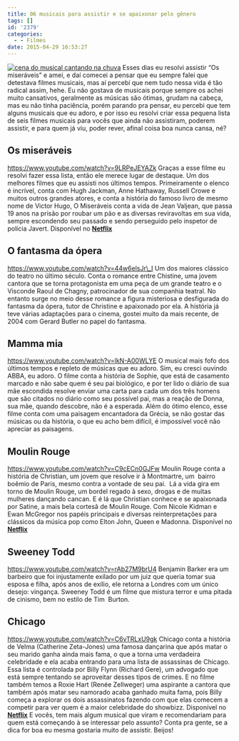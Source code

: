 ```yaml
---
title: 06 musicais para assistir e se apaixonar pelo gênero
tags: []
id: '2379'
categories:
  - - Filmes
date: 2015-04-29 16:53:27
---
```


[![cena do musical cantando na chuva](http://natalia.blog.br/wp-content/uploads/2015/04/17830_zoom.jpg)](http://natalia.blog.br/wp-content/uploads/2015/04/17830_zoom.jpg) Esses dias eu resolvi assistir “Os miseráveis” e amei, e daí comecei a pensar que eu sempre falei que detestava filmes musicais, mas aí percebí que nem tudo nessa vida é tão radical assim, hehe. Eu não gostava de musicais porque sempre os achei muito cansativos, geralmente as músicas são ótimas, grudam na cabeça, mas eu não tinha paciência, porém parando pra pensar, eu percebi que tem alguns musicais que eu adoro, e por isso eu resolvi criar essa pequena lista de seis filmes musicais para vocês que ainda não assistiram, poderem assistir, e para quem já viu, poder rever, afinal coisa boa nunca cansa, né?

## Os miseráveis

https://www.youtube.com/watch?v=9LRPeJEYAZk Graças a esse filme eu resolvi fazer essa lista, então ele merece lugar de destaque. Um dos melhores filmes que eu assisti nos últimos tempos. Primeiramente o elenco é incrível, conta com Hugh Jackman, Anne Hathaway, Russell Crowe e muitos outros grandes atores, e conta a história do famoso livro de mesmo nome de Victor Hugo, O Miseráveis conta a vida de Jean Valjean, que passa 19 anos na prisão por roubar um pão e as diversas reviravoltas em sua vida, sempre escondendo seu passado e sendo perseguido pelo inspetor de polícia Javert. Disponível no [**Netflix**](http://www.netflix.com/WiMovie/70244167?trkid=13462047 "Netflix")

## O fantasma da ópera

https://www.youtube.com/watch?v=44w6elsJr\_I Um dos maiores clássico do teatro no último século. Conta o romance entre Chistine, uma jovem cantora que se torna protagonista em uma peça de um grande teatro e o Visconde Raoul de Chagny, patrocinador de sua companhia teatral. No entanto surge no meio desse romance a figura misteriosa e desfigurada do fantasma da ópera, tutor de Christine e apaixonado por ela. A história já teve várias adaptações para o cinema, gostei muito da mais recente, de 2004 com Gerard Butler no papel do fantasma.

## Mamma mia

https://www.youtube.com/watch?v=lkN-A00WLYE O musical mais fofo dos últimos tempos e repleto de músicas que eu adoro. Sim, eu cresci ouvindo ABBA, eu adoro. O filme conta a história de Sophie, que está de casamento marcado e não sabe quem é seu pai biológico, e por ter lido o diário de sua mãe escondida resolve enviar uma carta para cada um dos três homens que são citados no diário como seu possível pai, mas a reação de Donna, sua mãe, quando descobre, não é a esperada. Além do ótimo elenco, esse filme conta com uma paisagem encantadora da Grécia, se não gostar das músicas ou da história, o que eu acho bem difícil, é impossível você não apreciar as paisagens.

## Moulin Rouge

https://www.youtube.com/watch?v=C9cECn0GJFw Moulin Rouge conta a história de Christian, um jovem que resolve ir à Montmartre, um  bairro boêmio de Paris, mesmo contra a vontade de seu pai.  Lá a vida gira em torno de Moulin Rouge, um bordel regado à sexo, drogas e de muitas mulheres dançando cancan. E é lá que Christian conhece e se apaixonada por Satine, a mais bela cortesã de Moulin Rouge. Com Nicole Kidman e Ewan McGregor nos papéis principais e diversas reinterpretações para clássicos da música pop como Elton John, Queen e Madonna. Disponível no [**Netflix**](http://www.netflix.com/WiMovie/60021659?trkid=13752289 "Netflix")

## Sweeney Todd

https://www.youtube.com/watch?v=rAb27M9brU4 Benjamin Barker era um barbeiro que foi injustamente exilado por um juiz que queria tomar sua esposa e filha, após anos de exílio, ele retorna a Londres com um único desejo: vingança. Sweeney Todd é um filme que mistura terror e uma pitada de cinismo, bem no estilo de Tim  Burton.

## Chicago

https://www.youtube.com/watch?v=C6vTRLxU9gk Chicago conta a história de Velma (Catherine Zeta-Jones) uma famosa dançarina que após matar o seu marido ganha ainda mais fama, o que a torna uma verdadeira celebridade e ela acaba entrando para uma lista de assassinas de Chicago. Essa lista é controlada por Billy Flynn (Richard Gere), um advogado que está sempre tentando se aproveitar desses tipos de crimes. E no filme também temos a Roxie Hart (Renée Zellweger) uma aspirante a cantora que também após matar seu namorado acaba ganhado muita fama, pois Billy começa a explorar os dois assassinatos fazendo com que elas comecem a competir para ver quem é a maior celebridade do showbizz. Disponível no [**Netflix**](http://www.netflix.com/WiMovie/60024946?trkid=13752289 "Netflix") E vocês, tem mais algum musical que viram e recomendariam para quem está começando à se interessar pelo assunto? Conta pra gente, se a dica for boa eu mesma gostaria muito de assistir. Beijos!